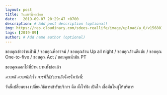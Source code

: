 ```yaml
---
layout: post
title: วันเสาร์นี้งดเรียน
date:   2019-09-07 20:29:47 +0700
description: # Add post description (optional)
img: https://res.cloudinary.com/sdees-reallife/image/upload/a_0/v1568018108/IMG_8989.jpg # Add image post (optional)
tags: [2019-09]
author: # Add name author (optional)
---
```

ขอบคุณข้าวร้านป้านี / ขอบคุณพี่อรรจน์ / ขอบคุณร้าน Up all night / ขอบคุณร้านดีแซ่บ / ขอบคุณ One-to-five / ขอบคุณ Act / ขอบคุณน้ำมัน PT

ขอบคุณดอกไม้ที่บ้าน บานทั้งช่อแล้ว

<i class="fa fa-child" style="color:plum"></i>

*ความดี ความมีน้ำใจ การที่ได้ช่วยเหลือใครในวันนี้*:

วันนี้เปลี่ยนยาง เปลี่ยนวิธีการเข้ารับบริการ คือ ตั้งใจฟัง เปิดใจ เชื่อมั่นในผู้ให้บริการ
